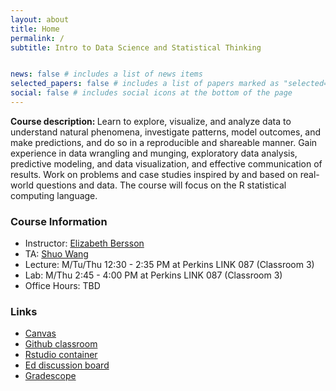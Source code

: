 ```yaml
---
layout: about
title: Home
permalink: /
subtitle: Intro to Data Science and Statistical Thinking


news: false # includes a list of news items
selected_papers: false # includes a list of papers marked as "selected={true}"
social: false # includes social icons at the bottom of the page
---
```


<b> Course description: </b> Learn to explore, visualize, and analyze data to understand natural phenomena, investigate patterns, model outcomes, and make predictions, and do so in a reproducible and shareable manner. Gain experience in data wrangling and munging, exploratory data analysis, predictive modeling, and data visualization, and effective communication of results. Work on problems and case studies inspired by and based on real-world questions and data. The course will focus on the R statistical computing language.

<h3> Course Information </h3>

- Instructor: [Elizabeth Bersson](https://betsybersson.github.io/)
- TA: [Shuo Wang](https://scholars.duke.edu/person/shuo.wang717)
- Lecture: M/Tu/Thu 12:30 - 2:35 PM at Perkins LINK 087 (Classroom 3)
- Lab: M/Thu 2:45 - 4:00 PM at Perkins LINK 087 (Classroom 3)
- Office Hours: TBD

<h3> Links </h3>

- [Canvas](https://canvas.duke.edu/courses/33182)
- [Github classroom](https://github.com/sta199-summer24)
- [Rstudio container](https://cmgr.oit.duke.edu/containers)
- [Ed discussion board](https://edstem.org/us/courses/59071/discussion/)
- [Gradescope](https://canvas.duke.edu/courses/33182/external_tools/181)
